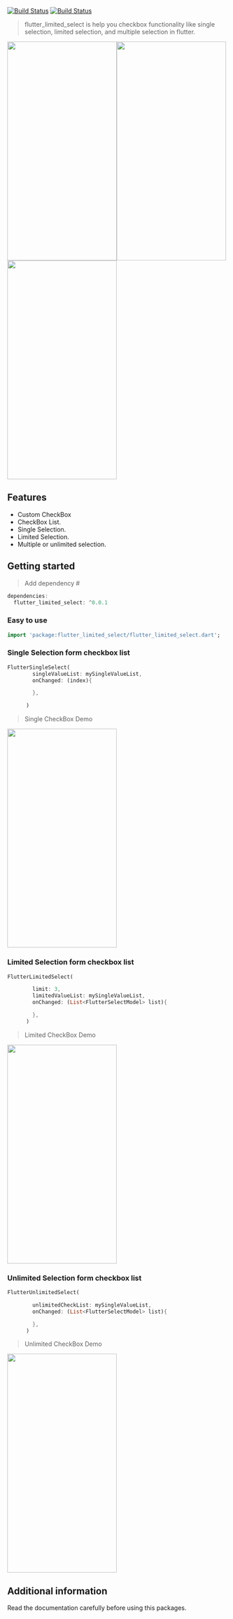 <!-- 
This README describes the package. If you publish this package to pub.dev,
this README's contents appear on the landing page for your package.

For information about how to write a good package README, see the guide for
[writing package pages](https://dart.dev/guides/libraries/writing-package-pages). 

For general information about developing packages, see the Dart guide for
[creating packages](https://dart.dev/guides/libraries/create-library-packages)
and the Flutter guide for
[developing packages and plugins](https://flutter.dev/developing-packages). 
-->
[![Build Status](https://github.com/dart-lang/pub/workflows/Dart%20CI/badge.svg)](https://github.com/dart-lang/pub/actions/workflows/test.yaml?query=workflow%3A%22Dart+CI%22+branch%3Amaster)
[![Build Status](https://travis-ci.org/joemccann/dillinger.svg?branch=master)](https://travis-ci.org/joemccann/dillinger)

> flutter_limited_select is help you checkbox functionality like single selection, limited selection, and multiple selection in flutter.


<img src="https://github.com/giasuddin2548/flutter_limited_select/blob/master/screenshot/single.gif" width="250" height="500"><img src="https://github.com/giasuddin2548/flutter_limited_select/blob/master/screenshot/limited.gif" width="250" height="500"><img src="https://github.com/giasuddin2548/flutter_limited_select/blob/master/screenshot/unlimited.gif" width="250" height="500">

## Features

  * Custom CheckBox
  * CheckBox List.
  * Single Selection.
  * Limited Selection.
  * Multiple or unlimited selection.

## Getting started

> Add dependency #

```dart
dependencies:
  flutter_limited_select: ^0.0.1
```

### Easy to use
```dart
import 'package:flutter_limited_select/flutter_limited_select.dart';

```

### Single Selection form checkbox list
```dart
FlutterSingleSelect(
        singleValueList: mySingleValueList,
        onChanged: (index){

        },

      )
```
> Single CheckBox Demo
<img src="https://github.com/giasuddin2548/flutter_limited_select/blob/master/screenshot/single.gif" width="250" height="500">

### Limited Selection form checkbox list
```dart
FlutterLimitedSelect(

        limit: 3,
        limitedValueList: mySingleValueList,
        onChanged: (List<FlutterSelectModel> list){

        },
      )
```
> Limited CheckBox Demo
<img src="https://github.com/giasuddin2548/flutter_limited_select/blob/master/screenshot/limited.gif" width="250" height="500" />


### Unlimited Selection form checkbox list

```dart
FlutterUnlimitedSelect(

        unlimitedCheckList: mySingleValueList,
        onChanged: (List<FlutterSelectModel> list){

        },
      )
```

> Unlimited CheckBox Demo
<img src="https://github.com/giasuddin2548/flutter_limited_select/blob/master/screenshot/unlimited.gif" width="250" height="500" />



## Additional information

Read the documentation carefully before using this packages.
